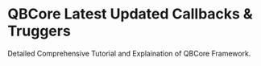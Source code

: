 # QBCore Latest Updated Callbacks & Truggers

Detailed Comprehensive Tutorial and Explaination of QBCore Framework.
